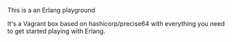 This is a an Erlang playground

It's a Vagrant box based on hashicorp/precise64 with everything you need to get 
started playing with Erlang.
